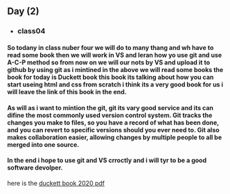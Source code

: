 ## Day (2)
* ### class04 

#### **So todany in class nuber four we will do to many thang and wh have to read some book then we will work in VS and leran how yo use git and use A-C-P method so from now on we will our nots by VS and upload it to github by using git as i mintined in the above we will read some books the book for today is Duckett book this book its talking about how you can start useing html and css from scratch i think its a very good book for us i will leave the link of this book in the end.**

#### **As will as i want to mintion the git, git its vary good service and its can difine the most commonly used version control system. Git tracks the changes you make to files, so you have a record of what has been done, and you can revert to specific versions should you ever need to. Git also makes collaboration easier, allowing changes by multiple people to all be merged into one source.**

#### **In the end i hope to use git and VS crroctly and i will tyr to be a good software devolper.**


here is the [duckett book 2020 pdf](https://wtf.tw/ref/duckett.pdf)

